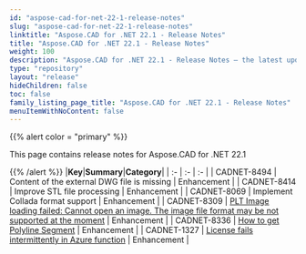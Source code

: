 ```yaml
---
id: "aspose-cad-for-net-22-1-release-notes"
slug: "aspose-cad-for-net-22-1-release-notes"
linktitle: "Aspose.CAD for .NET 22.1 - Release Notes"
title: "Aspose.CAD for .NET 22.1 - Release Notes"
weight: 100
description: "Aspose.CAD for .NET 22.1 - Release Notes – the latest updates and fixes."
type: "repository"
layout: "release"
hideChildren: false
toc: false
family_listing_page_title: "Aspose.CAD for .NET 22.1 - Release Notes"
menuItemWithNoContent: false
---
```


{{% alert color = "primary" %}}

This page contains release notes for Aspose.CAD for .NET 22.1

{{% /alert %}}
|**Key**|**Summary**|**Category**|
| :- | :- | :- |
| CADNET-8494 | Content of the external DWG file is missing | Enhancement |
| CADNET-8414 | Improve STL file processing | Enhancement |
| CADNET-8069 | Implement Collada format support | Enhancement |
| CADNET-8309 | [PLT Image loading failed: Cannot open an image. The image file format may be not supported at the moment](https://forum.aspose.com/t/plt-image-loading-failed-cannot-open-an-image-the-image-file-format-may-be-not-supported-at-the-moment/235219) | Enhancement |
| CADNET-8336 | [How to get Polyline Segment](https://forum.aspose.com/t/how-to-get-lwpolylines-segments/235887) | Enhancement |
| CADNET-1327 | [ License fails intermittently in Azure function](https://forum.aspose.com/t/licence-file-fail/224954/3) | Enhancement |
